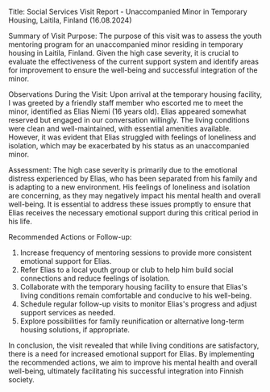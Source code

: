  Title: Social Services Visit Report - Unaccompanied Minor in Temporary Housing, Laitila, Finland (16.08.2024)

Summary of Visit Purpose:
The purpose of this visit was to assess the youth mentoring program for an unaccompanied minor residing in temporary housing in Laitila, Finland. Given the high case severity, it is crucial to evaluate the effectiveness of the current support system and identify areas for improvement to ensure the well-being and successful integration of the minor.

Observations During the Visit:
Upon arrival at the temporary housing facility, I was greeted by a friendly staff member who escorted me to meet the minor, identified as Elias Niemi (16 years old). Elias appeared somewhat reserved but engaged in our conversation willingly. The living conditions were clean and well-maintained, with essential amenities available. However, it was evident that Elias struggled with feelings of loneliness and isolation, which may be exacerbated by his status as an unaccompanied minor.

Assessment:
The high case severity is primarily due to the emotional distress experienced by Elias, who has been separated from his family and is adapting to a new environment. His feelings of loneliness and isolation are concerning, as they may negatively impact his mental health and overall well-being. It is essential to address these issues promptly to ensure that Elias receives the necessary emotional support during this critical period in his life.

Recommended Actions or Follow-up:
1. Increase frequency of mentoring sessions to provide more consistent emotional support for Elias.
2. Refer Elias to a local youth group or club to help him build social connections and reduce feelings of isolation.
3. Collaborate with the temporary housing facility to ensure that Elias's living conditions remain comfortable and conducive to his well-being.
4. Schedule regular follow-up visits to monitor Elias's progress and adjust support services as needed.
5. Explore possibilities for family reunification or alternative long-term housing solutions, if appropriate.

In conclusion, the visit revealed that while living conditions are satisfactory, there is a need for increased emotional support for Elias. By implementing the recommended actions, we aim to improve his mental health and overall well-being, ultimately facilitating his successful integration into Finnish society.